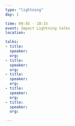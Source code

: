 ```yaml
---
type: "lightning"
day: 1

time: 09:45 - 10:15
event: Impact Lightning talks
location: 

talks:
- title: 
  speaker: 
  org: 
- title: 
  speaker: 
  org: 
- title: 
  speaker: 
  org: 
- title: 
  speaker: 
  org: 
- title: 
  speaker: 
  org: 

---
```

